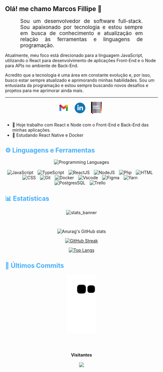 ## Olá! me chamo Marcos Fillipe 👋

<p align:"center" style="text-align: justify; margin: 0 50px; font-size: 17px;" >
Sou um desenvolvedor de software full-stack. Sou apaixonado por tecnologia e estou sempre em busca de conhecimento e atualização em relação às ferramentas e linguagens de programação.

Atualmente, meu foco está direcionado para a linguagem JavaScript, utilizando o React para desenvolvimento de aplicações Front-End e o Node para APIs no ambiente de Back-End.

Acredito que a tecnologia é uma área em constante evolução e, por isso, busco estar sempre atualizado e aprimorando minhas habilidades. Sou um entusiasta da programação e estou sempre buscando novos desafios e projetos para me aprimorar ainda mais.
</p> 

---

<div align="center">
  
<a href = "mailto:marcosfillipebezerra@gmail.com" target="_blank"><img style="margin: 0 10px 10px 0;" src="./img/gmail.svg" alt="gmail" width="40px"></a>
<a href="https://www.linkedin.com/in/marcos-fillipe-bezerra" target="_blank"><img style="margin: 0 10px 10px 0;" src="./img/linkedin.svg" alt="linkedin" width="40px"></a> 
<a href="https://night-glitter-fd8.notion.site/Marcos-Fillipe-Portfolio-a316c2876b394c948a2badf151c323da" target="_blank"><img style="margin: 0 10px 10px 0;" src="./img/portfolio.svg" alt="linkedin" width="40px"></a> 

</div>

- 🔭 Hoje trabalho com React e Node com o Front-End e Back-End das minhas aplicações. 
- 🌱 Estudando React Native e Docker

##

<h2 style="color: #44AEFB">⚙️ Linguagens e Ferramentas</h2>
<div align="center" style="display:block;">
    <img width="100px" alt="Programming Languages" src="https://user-images.githubusercontent.com/78341798/194531121-47b0119a-ce00-439d-b586-125f86acb098.png"/> 
</div>
<br>

<div align="center">
  
<img  alt="JavaScript" height="50px" style="padding-right:10px;" src="https://cdn.jsdelivr.net/gh/devicons/devicon/icons/javascript/javascript-plain.svg"/>
<img  alt="TypeScript" height="50px" style="padding-right:10px; ;" src="https://cdn.jsdelivr.net/gh/devicons/devicon/icons/typescript/typescript-plain.svg"/>
<img  alt="ReactJS" height="50px" style="padding-right:10px;" src="https://cdn.jsdelivr.net/gh/devicons/devicon/icons/react/react-original.svg" />
<img  alt="NodeJS" height="50px" style="padding-right:10px;" src="https://cdn.jsdelivr.net/gh/devicons/devicon/icons/nodejs/nodejs-original.svg"/>
<img  alt="Php" height="50px" style="padding-right:10px;" src="https://cdn.jsdelivr.net/gh/devicons/devicon/icons/php/php-original.svg"/>
<img  alt="HTML" height="50px" style="padding-right:10px;" src="https://cdn.jsdelivr.net/gh/devicons/devicon/icons/html5/html5-original.svg"/>
<img  alt="CSS" height="50px" style="padding-right:10px;" src="https://cdn.jsdelivr.net/gh/devicons/devicon/icons/css3/css3-original.svg"/>
<img  alt="Git" height="50px" style="padding-right:10px;" src="https://cdn.jsdelivr.net/gh/devicons/devicon/icons/git/git-original.svg"/>
<img  alt="Docker" height="50px" style="padding-right:10px;" src="https://cdn.jsdelivr.net/gh/devicons/devicon/icons/docker/docker-plain-wordmark.svg"/>
<img  alt="Vscode" height="50px" style="padding-right:10px;"src="https://cdn.jsdelivr.net/gh/devicons/devicon/icons/vscode/vscode-original.svg"/>
<img  alt="Figma" height="50px" style="padding-right:10px;" src="https://cdn.jsdelivr.net/gh/devicons/devicon/icons/figma/figma-original.svg"/> 
<img  alt="Yarn" height="50px" style="padding-right:10px;" src="https://cdn.jsdelivr.net/gh/devicons/devicon/icons/yarn/yarn-original.svg"/>
<img  alt="PostgresSQL" height="50px" style="padding-right:10px;" src="https://cdn.jsdelivr.net/gh/devicons/devicon/icons/postgresql/postgresql-plain-wordmark.svg"/> 
<img  alt="Trello" height="50px" style="padding-right:10px;" src="https://cdn.jsdelivr.net/gh/devicons/devicon/icons/trello/trello-plain.svg"/>

</div>

<h2 style="color: #44AEFB">📊 Estatísticas</h2>

<div align="center" height="50%">

![stats_banner](https://user-images.githubusercontent.com/78341798/194534778-d662496c-ae00-4e8d-ae9b-b90912054e7f.gif)

<br>
  
  
</div>

<div align="center">


![Anurag's GitHub stats](https://github-readme-stats.vercel.app/api?username=marcosfillipe&locale=pt-BR&show_icons=true&count_private=true&theme=algolia&border_radius=20)

[![GitHub Streak](https://streak-stats.demolab.com?user=marcosfillipe&count_private=true&theme=algolia&border_radius=20&locale=pt_BR&date_format=j%20M%5B%20Y%5D&fire=EB0404&currStreakNum=CF4A4A&ring=EB7023)](https://git.io/streak-stats)

[![Top Langs](https://github-readme-stats.vercel.app/api/top-langs/?username=marcosfillipe&locale=pt-BR&layout=compact&theme=algolia&border_radius=20)](https://github.com/anuraghazra/github-readme-stats)

</div>

<h2 style="color: #44AEFB">🚀 Últimos Commits</h2>

<div align="center">

![snake gif](https://github.com/marcosfillipe/marcosfillipe/blob/output/github-contribution-grid-snake.svg)

</div>
  
##

<div align="center">
<br><p align="centre"><b>Visitantes</b></p>  
<p align="center"><img align="center" src="https://profile-counter.glitch.me/{marcosfillipe}/count.svg" /></p> 
<br>
</div>
